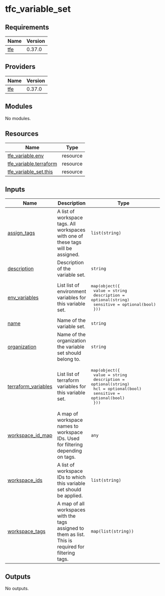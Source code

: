 # tfc_variable_set

<!-- BEGINNING OF PRE-COMMIT-TERRAFORM DOCS HOOK -->
## Requirements

| Name | Version |
|------|---------|
| <a name="requirement_tfe"></a> [tfe](#requirement\_tfe) | 0.37.0 |

## Providers

| Name | Version |
|------|---------|
| <a name="provider_tfe"></a> [tfe](#provider\_tfe) | 0.37.0 |

## Modules

No modules.

## Resources

| Name | Type |
|------|------|
| [tfe_variable.env](https://registry.terraform.io/providers/hashicorp/tfe/0.37.0/docs/resources/variable) | resource |
| [tfe_variable.terraform](https://registry.terraform.io/providers/hashicorp/tfe/0.37.0/docs/resources/variable) | resource |
| [tfe_variable_set.this](https://registry.terraform.io/providers/hashicorp/tfe/0.37.0/docs/resources/variable_set) | resource |

## Inputs

| Name | Description | Type | Default | Required |
|------|-------------|------|---------|:--------:|
| <a name="input_assign_tags"></a> [assign\_tags](#input\_assign\_tags) | A list of workspace tags. All workspaces with one of these tags will be assigned. | `list(string)` | `[]` | no |
| <a name="input_description"></a> [description](#input\_description) | Description of the variable set. | `string` | `null` | no |
| <a name="input_env_variables"></a> [env\_variables](#input\_env\_variables) | List list of environment variables for this variable set. | <pre>map(object({<br>    value       = string<br>    description = optional(string)<br>    sensitive   = optional(bool)<br>  }))</pre> | `{}` | no |
| <a name="input_name"></a> [name](#input\_name) | Name of the variable set. | `string` | n/a | yes |
| <a name="input_organization"></a> [organization](#input\_organization) | Name of the organization the variable set should belong to. | `string` | n/a | yes |
| <a name="input_terraform_variables"></a> [terraform\_variables](#input\_terraform\_variables) | List list of terraform variables for this variable set. | <pre>map(object({<br>    value       = string<br>    description = optional(string)<br>    hcl         = optional(bool)<br>    sensitive   = optional(bool)<br>  }))</pre> | `{}` | no |
| <a name="input_workspace_id_map"></a> [workspace\_id\_map](#input\_workspace\_id\_map) | A map of workspace names to workspace IDs. Used for filtering depending on tags. | `any` | n/a | yes |
| <a name="input_workspace_ids"></a> [workspace\_ids](#input\_workspace\_ids) | A list of workspace IDs to which this variable set should be applied. | `list(string)` | `[]` | no |
| <a name="input_workspace_tags"></a> [workspace\_tags](#input\_workspace\_tags) | A map of all workspaces with the tags assigned to them as list. This is required for filtering tags. | `map(list(string))` | n/a | yes |

## Outputs

No outputs.
<!-- END OF PRE-COMMIT-TERRAFORM DOCS HOOK -->
